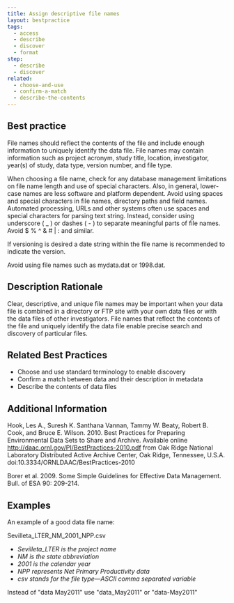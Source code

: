 ```yaml
---
title: Assign descriptive file names
layout: bestpractice
tags:
  - access
  - describe
  - discover
  - format
step:
  - describe
  - discover
related:
  - choose-and-use
  - confirm-a-match
  - describe-the-contents
---
```


## Best practice

File names should reflect the contents of the file and include enough information to uniquely identify the data file. File names may contain information such as project acronym, study title, location, investigator, year(s) of study, data type, version number, and file type.

When choosing a file name, check for any database management limitations on file name length and use of special characters. Also, in general, lower-case names are less software and platform dependent. Avoid using spaces and special characters in file names, directory paths and field names. Automated processing, URLs and other systems often use spaces and special characters for parsing text string. Instead, consider using underscore ( _ ) or dashes ( - ) to separate meaningful parts of file names. Avoid $ % ^ & # | : and similar.

If versioning is desired a date string within the file name is recommended to indicate the version.

Avoid using file names such as mydata.dat or 1998.dat.

## Description Rationale

Clear, descriptive, and unique file names may be important when your data file is combined in a directory or FTP site with your own data files or with the data files of other investigators. File names that reflect the contents of the file and uniquely identify the data file enable precise search and discovery of particular files.

## Related Best Practices

- Choose and use standard terminology to enable discovery
- Confirm a match between data and their description in metadata
- Describe the contents of data files

## Additional Information

Hook, Les A., Suresh K. Santhana Vannan, Tammy W. Beaty, Robert B. Cook, and Bruce E. Wilson. 2010. Best Practices for Preparing Environmental Data Sets to Share and Archive. Available online http://daac.ornl.gov/PI/BestPractices-2010.pdf from Oak Ridge National Laboratory Distributed Active Archive Center, Oak Ridge, Tennessee, U.S.A. doi:10.3334/ORNLDAAC/BestPractices-2010

Borer et al. 2009. Some Simple Guidelines for Effective Data Management. Bull. of ESA 90: 209-214.

## Examples

An example of a good data file name:  
  
Sevilleta_LTER_NM_2001_NPP.csv  
- *Sevilleta_LTER is the project name*  
- *NM is the state abbreviation*  
- *2001 is the calendar year*  
- *NPP represents Net Primary Productivity data*  
- *csv stands for the file type—ASCII comma separated variable*  
  
Instead of "data May2011" use "data_May2011" or "data-May2011"  

